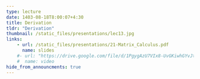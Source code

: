 ```yaml
---
type: lecture
date: 1403-08-18T8:00:07+4:30
title: Derivation
tldr: "Derivation"
thumbnail: /static_files/presentations/lec13.jpg
links: 
    - url: /static_files/presentations/21-Matrix_Calculus.pdf
      name: slides
    #- url: "https://drive.google.com/file/d/1PgygAzU7VIx8-UvGKiwhGYvJtw3P0bwB/view?usp=sharing"
    #  name: video  
hide_from_announcments: true
---
```

